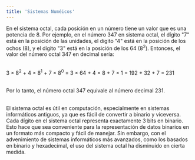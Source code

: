 ```yaml
---
title: 'Sistemas Numéicos'
---
```


En el sistema octal, cada posición en un número tiene un valor que es una potencia de 8. Por ejemplo, en el número 347 en sistema octal, el dígito "7" está en la posición de las unidades, el dígito "4" está en la posición de los ochos (8), y el dígito "3" está en la posición de los 64 (8<sup>2</sup>). Entonces, el valor del número octal 347 en decimal sería:<br><br>

3 &times; 8<sup>2</sup> + 4 &times; 8<sup>1</sup> + 7 &times; 8<sup>0</sup> = 3 &times; 64 + 4 &times; 8 + 7 &times; 1 = 192 + 32 + 7 = 231 <br><br>

Por lo tanto, el número octal 347 equivale al número decimal 231.<br><br>

El sistema octal es útil en computación, especialmente en sistemas informáticos antiguos, ya que es fácil de convertir a binario y viceversa. Cada dígito en el sistema octal representa exactamente 3 bits en binario. Esto hace que sea conveniente para la representación de datos binarios en un formato más compacto y fácil de manejar. Sin embargo, con el advenimiento de sistemas informáticos más avanzados, como los basados en binario y hexadecimal, el uso del sistema octal ha disminuido en cierta medida.<br><br>